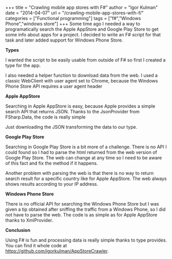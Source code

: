 +++
title = "Crawling mobile app stores with F#"
author = "Igor Kulman"
date = "2014-04-07"
url = "/crawling-mobile-app-stores-with-f/"
categories = ["Functional programming"]
tags = ["f#","Windows Phone","windows store"]
+++
Some time ago I needed a way to programatically search the Apple AppStore and Google Play Store to get some info about apps for a project. I decided to write an F# script for that task and later added support for Windows Phone Store.

**Types**

I wanted the script to be easily usable from outside of F# so first I created a type for the app.

<script src="https://gist.github.com/igorkulman/10019990.js?file=types.fs"></script>

I also needed a helper function to download data from the web. I used a classic WebClient with user agent set to Chrome, because the Windows Phone Store API requires a user agent header

<!--more-->

<script src="https://gist.github.com/igorkulman/10019990.js?file=net.fs"></script>

**Apple AppStore**

Searching in Apple AppStore is easy, because Apple provides a simple search API that returns JSON. Thanks to the JsonProvider from FSharp.Data, the code is really simple

<script src="https://gist.github.com/igorkulman/10019990.js?file=AppStore.fs"></script>

Just downloading the JSON transforming the data to our type.

**Google Play Store**

Searching in Google Play Store is a bit more of a challenge. There is no API I could found so I had to parse the html returned from the web version of Google Play Store. The web can change at any time so I need to be aware of this fact and fix the method if it happens.

<script src="https://gist.github.com/igorkulman/10019990.js?file=PlayStore.fs"></script>

Another problem with parsing the web is that there is no way to return search result for a specific country like for Apple AppStore. The web always shows results according to your IP address.

**Windows Phone Store**

There is no official API for searching the Windows Phone Store but I was given a tip obtained after sniffing the traffic from a Windows Phone, so I did not have to parse the web. The code is as simple as for Apple AppStore thanks to XmlProvider.

<script src="https://gist.github.com/igorkulman/10019990.js?file=WindowsPhoneStore.fs"></script>

**Conclusion**

Using F# is fun and processing data is really simple thanks to type provides. You can find it whole code at <https://github.com/igorkulman/AppStoreCrawler>.
